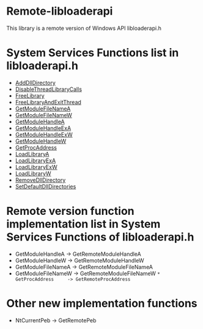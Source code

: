 # Remote-libloaderapi
This library is a remote version of Windows API libloaderapi.h

# System Services Functions list in libloaderapi.h
* [AddDllDirectory](https://docs.microsoft.com/en-us/windows/win32/api/libloaderapi/nf-libloaderapi-adddlldirectory)
* [DisableThreadLibraryCalls](https://docs.microsoft.com/en-us/windows/win32/api/libloaderapi/nf-libloaderapi-disablethreadlibrarycalls)
* [FreeLibrary](https://docs.microsoft.com/en-us/windows/win32/api/libloaderapi/nf-libloaderapi-freelibrary)
* [FreeLibraryAndExitThread](https://docs.microsoft.com/en-us/windows/win32/api/libloaderapi/nf-libloaderapi-freelibraryandexitthread)
* [GetModuleFileNameA](https://docs.microsoft.com/en-us/windows/win32/api/libloaderapi/nf-libloaderapi-getmodulefilenamea)
* [GetModuleFileNameW](https://docs.microsoft.com/en-us/windows/win32/api/libloaderapi/nf-libloaderapi-getmodulefilenamew)
* [GetModuleHandleA](https://docs.microsoft.com/en-us/windows/win32/api/libloaderapi/nf-libloaderapi-getmodulehandlea)
* [GetModuleHandleExA](https://docs.microsoft.com/en-us/windows/win32/api/libloaderapi/nf-libloaderapi-getmodulehandleexa)
* [GetModuleHandleExW](https://docs.microsoft.com/en-us/windows/win32/api/libloaderapi/nf-libloaderapi-getmodulehandleexw)
* [GetModuleHandleW](https://docs.microsoft.com/en-us/windows/win32/api/libloaderapi/nf-libloaderapi-getmodulehandlew)
* [GetProcAddress](https://docs.microsoft.com/en-us/windows/win32/api/libloaderapi/nf-libloaderapi-getprocaddress)
* [LoadLibraryA](https://docs.microsoft.com/en-us/windows/win32/api/libloaderapi/nf-libloaderapi-loadlibrarya)
* [LoadLibraryExA](https://docs.microsoft.com/en-us/windows/win32/api/libloaderapi/nf-libloaderapi-loadlibraryexa)
* [LoadLibraryExW](https://docs.microsoft.com/en-us/windows/win32/api/libloaderapi/nf-libloaderapi-loadlibraryexw)
* [LoadLibraryW](https://docs.microsoft.com/en-us/windows/win32/api/libloaderapi/nf-libloaderapi-loadlibraryw)
* [RemoveDllDirectory](https://docs.microsoft.com/en-us/windows/win32/api/libloaderapi/nf-libloaderapi-removedlldirectory)
* [SetDefaultDllDirectories](https://docs.microsoft.com/en-us/windows/win32/api/libloaderapi/nf-libloaderapi-setdefaultdlldirectories)

# Remote version function implementation list in System Services Functions of libloaderapi.h
* GetModuleHandleA   -> GetRemoteModuleHandleA
* GetModuleHandleW   -> GetRemoteModuleHandleW
* GetModuleFileNameA -> GetRemoteModuleFileNameA
* GetModuleFileNameW -> GetRemoteModuleFileNameW
`* GetProcAddress     -> GetRemoteProcAddress`

# Other new implementation functions
* NtCurrentPeb       -> GetRemotePeb
